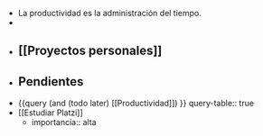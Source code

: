 - La productividad es la administración del tiempo.
-
- ## [[Proyectos personales]]
- ## Pendientes
- {{query (and (todo later) [[Productividad]]) }}
  query-table:: true
- [[Estudiar Platzi]]
	- importancia:: alta